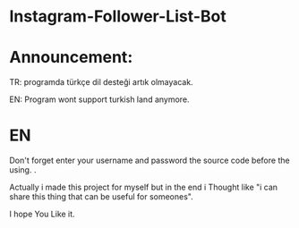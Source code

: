# Instagram-Follower-List-Bot

# Announcement:
TR:
programda türkçe dil desteği artık olmayacak.

EN:
Program wont support turkish land anymore.


# EN

Don't forget enter your username and password the source code before the using.  .


Actually i made this project for myself but in the end i Thought like "i can share this thing that can be useful for someones".

I hope You Like it.





